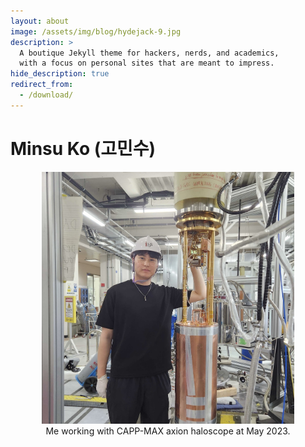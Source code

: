```yaml
---
layout: about
image: /assets/img/blog/hydejack-9.jpg
description: >
  A boutique Jekyll theme for hackers, nerds, and academics,
  with a focus on personal sites that are meant to impress.
hide_description: true
redirect_from:
  - /download/
---
```


# Minsu Ko (고민수)

<!--author-->

<p align="center">
  <img src="/assets/img/me_MAX.jpg" style="width:80%; height:auto;"/>
  <br>
  Me working with CAPP-MAX axion haloscope at May 2023.
</p>